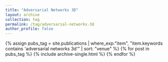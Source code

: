 ```yaml
---
title: "Adversarial Networks 3D"
layout: archive
collection: tag
permalink: /tag/adversarial-networks-3d
author_profile: false
---
```


{% assign pubs_tag = site.publications | where_exp:"item", "item.keywords contains 'adversarial networks 3d'" | sort: "venue" %}
{% for post in pubs_tag %}
  {% include archive-single.html %}
{% endfor %}